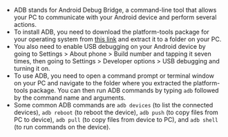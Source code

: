- ADB stands for Android Debug Bridge, a command-line tool that allows your PC to communicate with your Android device and perform several actions.
- To install ADB, you need to download the platform-tools package for your operating system from [this link](https://developer.android.com/studio/releases/platform-tools) and extract it to a folder on your PC.
- You also need to enable USB debugging on your Android device by going to Settings > About phone > Build number and tapping it seven times, then going to Settings > Developer options > USB debugging and turning it on.
- To use ADB, you need to open a command prompt or terminal window on your PC and navigate to the folder where you extracted the platform-tools package. You can then run ADB commands by typing `adb` followed by the command name and arguments.
- Some common ADB commands are `adb devices` (to list the connected devices), `adb reboot` (to reboot the device), `adb push` (to copy files from PC to device), `adb pull` (to copy files from device to PC), and `adb shell` (to run commands on the device).
